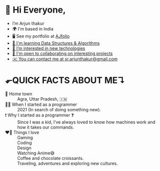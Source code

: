 <h1>👋 Hi Everyone,</h1>
<ul>
<li>I’m Arjun thakur</li>
<li>🌍 I'm based in India</li>
<li>🖥️ See my portfolio at <a href="https://arjun1thakur.github.io/Single-page-detail/">AJfolio</li>
<li>🧠 I'm learning Data Structures & Algorithms</li>
<li>👀 I’m interested in new technologies</li>
<li>🤝 I'm open to collaborating on interesting projects</li>
<li>✉️ You can contact me at <a href="mailto:sr.arjunthakur@gmail.com">sr.arjunthakur@gmail.com</a></li>
</ul>
<h1>⬐QUICK FACTS ABOUT ME↴</h1>
<dl>
<dt>🏡 Home town</dt>
  <dd>Agra, Uttar Pradesh, 🇮🇳</dd>
<dt>👨‍💻 When I started as a programmer</dt>
  <dd>2021 (In search of doing something new).</dd>
<dt>❗ Why I started as a programmer ❓</dt>
  <dd>Since I was a kid, I’ve always loved to know how machines work and how it takes our commands.</dd>
<dt>❤️‍🔥 Things I love</dt>
  <dd>Gaming <br>
    Coding  <br>
    Design  <br>
    Watching Anime😅    <br>
    Coffee and chocolate croissants.    <br>
    Traveling, adventures and exploring new cultures.</dd>
</dl>
